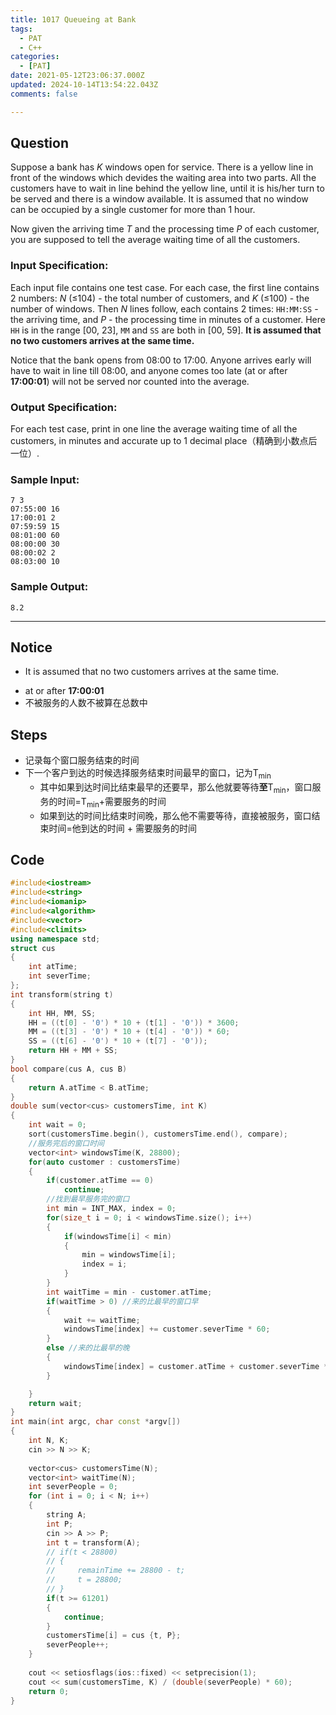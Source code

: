 ```yaml
---
title: 1017 Queueing at Bank
tags:
  - PAT
  - C++
categories:
  - [PAT]
date: 2021-05-12T23:06:37.000Z
updated: 2024-10-14T13:54:22.043Z
comments: false

---
```

## Question

Suppose a bank has *K* windows open for service. There is a yellow line in front of the windows which devides the waiting area into two parts. All the customers have to wait in line behind the yellow line, until it is his/her turn to be served and there is a window available. It is assumed that no window can be occupied by a single customer for more than 1 hour.

Now given the arriving time *T* and the processing time *P* of each customer, you are supposed to tell the average waiting time of all the customers.
<!--more-->
### Input Specification:

Each input file contains one test case. For each case, the first line contains 2 numbers: *N* (≤104) - the total number of customers, and *K* (≤100) - the number of windows. Then *N* lines follow, each contains 2 times: `HH:MM:SS` - the arriving time, and *P* - the processing time in minutes of a customer. Here `HH` is in the range [00, 23], `MM` and `SS` are both in [00, 59]. **It is assumed that no two customers arrives at the same time.**

Notice that the bank opens from 08:00 to 17:00. Anyone arrives early will have to wait in line till 08:00, and anyone comes too late (at or after **17:00:01**) will not be served nor counted into the average.

### Output Specification:

For each test case, print in one line the average waiting time of all the customers, in minutes and accurate up to 1 decimal place（精确到小数点后一位）.

### Sample Input:

```shell
7 3
07:55:00 16
17:00:01 2
07:59:59 15
08:01:00 60
08:00:00 30
08:00:02 2
08:03:00 10
```

### Sample Output:

```shell
8.2
```

-----

## Notice

- It is assumed that no two customers arrives at the same time.

+ at or after **17:00:01**
+ 不被服务的人数不被算在总数中

## Steps

+ 记录每个窗口服务结束的时间
+ 下一个客户到达的时候选择服务结束时间最早的窗口，记为T<sub>min</sub>
  + 其中如果到达时间比结束最早的还要早，那么他就要等待**至**T<sub>min</sub>，窗口服务的时间=T<sub>min</sub>+需要服务的时间
  + 如果到达的时间比结束时间晚，那么他不需要等待，直接被服务，窗口结束时间=他到达的时间 + 需要服务的时间

## Code

```c++
#include<iostream>
#include<string>
#include<iomanip>
#include<algorithm>
#include<vector>
#include<climits>
using namespace std;
struct cus
{
    int atTime;
    int severTime;
};
int transform(string t)
{
    int HH, MM, SS;
    HH = ((t[0] - '0') * 10 + (t[1] - '0')) * 3600;
    MM = ((t[3] - '0') * 10 + (t[4] - '0')) * 60;
    SS = ((t[6] - '0') * 10 + (t[7] - '0'));
    return HH + MM + SS;
}
bool compare(cus A, cus B)
{
    return A.atTime < B.atTime;
}
double sum(vector<cus> customersTime, int K)
{
    int wait = 0;
    sort(customersTime.begin(), customersTime.end(), compare);
    //服务完后的窗口时间
    vector<int> windowsTime(K, 28800);
    for(auto customer : customersTime)
    {
        if(customer.atTime == 0)
            continue;
        //找到最早服务完的窗口
        int min = INT_MAX, index = 0;
        for(size_t i = 0; i < windowsTime.size(); i++)
        {
            if(windowsTime[i] < min)
            {
                min = windowsTime[i];
                index = i;
            }
        }
        int waitTime = min - customer.atTime;
        if(waitTime > 0) //来的比最早的窗口早
        {
            wait += waitTime;
            windowsTime[index] += customer.severTime * 60;
        }
        else //来的比最早的晚
        {
            windowsTime[index] = customer.atTime + customer.severTime * 60;
        }

    }
    return wait;
}
int main(int argc, char const *argv[])
{
    int N, K;
    cin >> N >> K;
    
    vector<cus> customersTime(N);
    vector<int> waitTime(N);
    int severPeople = 0;
    for (int i = 0; i < N; i++)
    {
        string A;
        int P;
        cin >> A >> P;
        int t = transform(A);
        // if(t < 28800)
        // {
        //     remainTime += 28800 - t;
        //     t = 28800;    
        // }
        if(t >= 61201)
        {
            continue;
        }
        customersTime[i] = cus {t, P};
        severPeople++;
    }
    
    cout << setiosflags(ios::fixed) << setprecision(1);
    cout << sum(customersTime, K) / (double(severPeople) * 60);
    return 0;
}
```